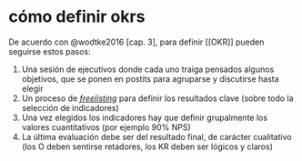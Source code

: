 # cómo definir okrs
De acuerdo con @wodtke2016 [cap. 3], para definir [[OKR]] pueden seguirse estos pasos:

1. Una sesión de ejecutivos donde cada uno traiga pensados algunos objetivos, que se ponen en postits para agruparse y discutirse hasta elegir
2. Un proceso de [*freelisting*](https://www.usabilitybok.org/free-listing) para definir los resultados clave (sobre todo la selección de indicadores)
3. Una vez elegidos los indicadores hay que definir grupalmente los valores cuantitativos (por ejemplo 90% NPS)
4. La última evaluación debe ser del resultado final, de carácter cualitativo (los O deben sentirse retadores, los KR deben ser lógicos y claros)
